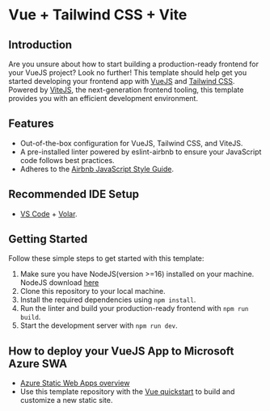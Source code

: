 # Vue + Tailwind CSS + Vite

## Introduction

Are you unsure about how to start building a production-ready frontend for your VueJS project? Look no further! This template should help get you started developing your frontend app with [VueJS](https://vuejs.org/) and [Tailwind CSS](https://tailwindcss.com/). Powered by [ViteJS](https://vitejs.dev/), the next-generation frontend tooling, this template provides you with an efficient development environment.

## Features

- Out-of-the-box configuration for VueJS, Tailwind CSS, and ViteJS.
- A pre-installed linter powered by eslint-airbnb to ensure your JavaScript code follows best practices.
- Adheres to the [Airbnb JavaScript Style Guide](https://airbnb.io/javascript/).

## Recommended IDE Setup

- [VS Code](https://code.visualstudio.com/) + [Volar](https://marketplace.visualstudio.com/items?itemName=Vue.volar).

## Getting Started

Follow these simple steps to get started with this template:

1. Make sure you have NodeJS(version >=16) installed on your machine. NodeJS download [here](https://nodejs.org/en)
2. Clone this repository to your local machine.
3. Install the required dependencies using `npm install`.
4. Run the linter and build your production-ready frontend with `npm run build`.
5. Start the development server with `npm run dev`.

## How to deploy your VueJS App to Microsoft Azure SWA

- [Azure Static Web Apps overview](https://docs.microsoft.com/azure/static-web-apps/overview)
- Use this template repository with the [Vue quickstart](https://docs.microsoft.com/azure/static-web-apps/getting-started?tabs=vue) to build and customize a new static site.